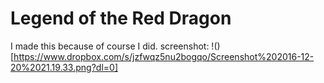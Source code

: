 # Legend of the Red Dragon
I made this because of course I did.
screenshot:
!()[https://www.dropbox.com/s/jzfwqz5nu2bogqo/Screenshot%202016-12-20%2021.19.33.png?dl=0]